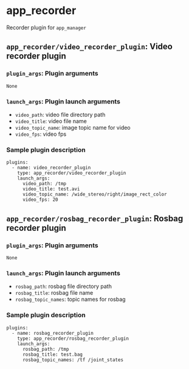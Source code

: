 # app_recorder

Recorder plugin for `app_manager`

## `app_recorder/video_recorder_plugin`: Video recorder plugin

### `plugin_args`: Plugin arguments

`None`

### `launch_args`: Plugin launch arguments

- `video_path`: video file directory path
- `video_title`: video file name
- `video_topic_name`: image topic name for video
- `video_fps`: video fps

### Sample plugin description

```
plugins:
  - name: video_recorder_plugin
    type: app_recorder/video_recorder_plugin
    launch_args:
      video_path: /tmp
      video_title: test.avi
      video_topic_name: /wide_stereo/right/image_rect_color
      video_fps: 20
```

## `app_recorder/rosbag_recorder_plugin`: Rosbag recorder plugin 

### `plugin_args`: Plugin arguments

`None`

### `launch_args`: Plugin launch arguments

- `rosbag_path`: rosbag file directory path
- `rosbag_title`: rosbag file name
- `rosbag_topic_names`: topic names for rosbag

### Sample plugin description

```
plugins:
  - name: rosbag_recorder_plugin
    type: app_recorder/rosbag_recorder_plugin
    launch_args:
      rosbag_path: /tmp
      rosbag_title: test.bag
      rosbag_topic_names: /tf /joint_states
```
